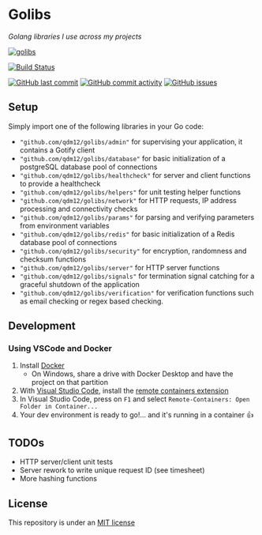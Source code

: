 # Golibs

*Golang libraries I use across my projects*

[![golibs](https://github.com/qdm12/golibs/raw/master/title.png)](https://hub.docker.com/r/qmcgaw/REPONAME_DOCKER)

[![Build Status](https://travis-ci.org/qdm12/golibs.svg?branch=master)](https://travis-ci.org/qdm12/golibs)

[![GitHub last commit](https://img.shields.io/github/last-commit/qdm12/golibs.svg)](https://github.com/qdm12/golibs/issues)
[![GitHub commit activity](https://img.shields.io/github/commit-activity/y/qdm12/golibs.svg)](https://github.com/qdm12/golibs/issues)
[![GitHub issues](https://img.shields.io/github/issues/qdm12/golibs.svg)](https://github.com/qdm12/golibs/issues)

## Setup

Simply import one of the following libraries in your Go code:

- `"github.com/qdm12/golibs/admin"` for supervising your application, it contains a Gotify client
- `"github.com/qdm12/golibs/database"` for basic initialization of a postgreSQL database pool of connections
- `"github.com/qdm12/golibs/healthcheck"` for server and client functions to provide a healthcheck
- `"github.com/qdm12/golibs/helpers"` for unit testing helper functions
- `"github.com/qdm12/golibs/network"` for HTTP requests, IP address processing and connectivity checks
- `"github.com/qdm12/golibs/params"` for parsing and verifying parameters from environment variables
- `"github.com/qdm12/golibs/redis"` for basic initialization of a Redis database pool of connections
- `"github.com/qdm12/golibs/security"` for encryption, randomness and checksum functions
- `"github.com/qdm12/golibs/server"` for HTTP server functions
- `"github.com/qdm12/golibs/signals"` for termination signal catching for a graceful shutdown of the application
- `"github.com/qdm12/golibs/verification"` for verification functions such as email checking or regex based checking.

## Development

### Using VSCode and Docker

1. Install [Docker](https://docs.docker.com/install/)
    - On Windows, share a drive with Docker Desktop and have the project on that partition
1. With [Visual Studio Code](https://code.visualstudio.com/download), install the [remote containers extension](https://marketplace.visualstudio.com/items?itemName=ms-vscode-remote.remote-containers)
1. In Visual Studio Code, press on `F1` and select `Remote-Containers: Open Folder in Container...`
1. Your dev environment is ready to go!... and it's running in a container :+1:

## TODOs

- HTTP server/client unit tests
- Server rework to write unique request ID (see timesheet)
- More hashing functions

## License

This repository is under an [MIT license](https://github.com/qdm12/golibs/master/license)
